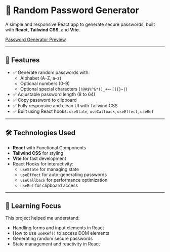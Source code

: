 # 🔐 Random Password Generator

A simple and responsive React app to generate secure passwords, built with **React**, **Tailwind CSS**, and **Vite**.

[Password Generator Preview](https://rumman999.github.io/monitor-deadpixel-test/react-RPG)


---

## 🚀 Features

- ✅ Generate random passwords with:
  - Alphabet (A–Z, a–z)
  - Optional numbers (0–9)
  - Optional special characters (`!@#$%^&*()_+=-[]{}~|`)
- ✅ Adjustable password length (8 to 64)
- ✅ Copy password to clipboard
- ✅ Fully responsive and clean UI with Tailwind CSS
- ✅ Built using React hooks: `useState`, `useCallback`, `useEffect`, `useRef`

---

## 🛠️ Technologies Used

- **React** with Functional Components
- **Tailwind CSS** for styling
- **Vite** for fast development
- React Hooks for interactivity:
  - `useState` for managing state
  - `useEffect` for auto-generating passwords
  - `useCallback` for performance optimization
  - `useRef` for clipboard access

---

## 🧠 Learning Focus

This project helped me understand:
- Handling forms and input elements in React
- How to use `useRef()` to access DOM elements
- Generating random secure passwords
- State management and reactivity in React